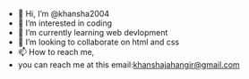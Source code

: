 - 👋 Hi, I’m @khansha2004
- 👀 I’m interested in   coding
- 🌱 I’m currently learning web devlopment
- 💞️ I’m looking to collaborate on html and css
- 📫 How to reach me,
-  you can reach me at this email:khanshajahangir@gmail.com
<!---
khansha2004/khansha2004 is a ✨ special ✨ repository because its `README.md` (this file) appears on your GitHub profile.
You can click the Preview link to take a look at your changes.
--->

